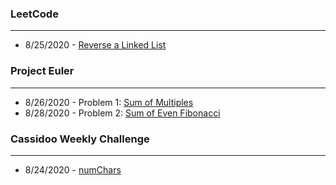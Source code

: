 ### LeetCode
---
* 8/25/2020 - [Reverse a Linked List](https://github.com/brianAda/Daily-Coding-Challenge/blob/master/2020-08-25/reverseLinkedList.js)  

### Project Euler
---
* 8/26/2020 - Problem 1: [Sum of Multiples](https://github.com/brianAda/Daily-Coding-Challenge/blob/master/2020-08-26/multiples3and5.js)  
* 8/28/2020 - Problem 2: [Sum of Even Fibonacci](https://github.com/brianAda/Daily-Coding-Challenge/blob/master/2020-08-28/evenFibonacci.js)

### Cassidoo Weekly Challenge
---

* 8/24/2020 - [numChars](https://github.com/brianAda/Daily-Coding-Challenge/blob/master/2020-08-24/numChars.js)
